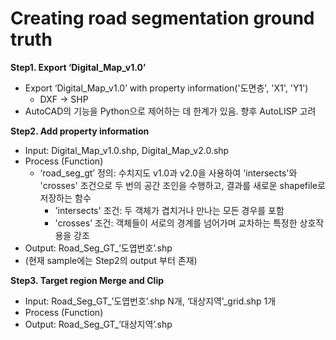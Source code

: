 # Creating road segmentation ground truth

**Step1. Export ‘Digital_Map_v1.0’**
- Export ‘Digital_Map_v1.0’ with property information('도면층', 'X1', 'Y1')
    - DXF → SHP
- AutoCAD의 기능을 Python으로 제어하는 데 한계가 있음. 향후 AutoLISP 고려

**Step2. Add property information**
- Input: Digital_Map_v1.0.shp, Digital_Map_v2.0.shp
- Process (Function)
    - ‘road_seg_gt’ 정의: 수치지도 v1.0과 v2.0을 사용하여 'intersects'와 'crosses' 조건으로 두 번의 공간 조인을 수행하고, 결과를 새로운 shapefile로 저장하는 함수
        - 'intersects' 조건: 두 객체가 겹치거나 만나는 모든 경우를 포함
        - 'crosses’ 조건: 객체들이 서로의 경계를 넘어가며 교차하는 특정한 상호작용을 강조
- Output: Road_Seg_GT_’도엽번호’.shp
- (현재 sample에는 Step2의 output 부터 존재)

**Step3. Target region Merge and Clip**
- Input: Road_Seg_GT_’도엽번호’.shp N개, ‘대상지역’_grid.shp 1개
- Process (Function)
- Output: Road_Seg_GT_’대상지역’.shp
